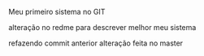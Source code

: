 Meu primeiro sistema no GIT

alteração no redme para descrever melhor meu sistema

refazendo commit anterior
alteração feita no master 